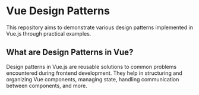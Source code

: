 # Vue Design Patterns
This repository aims to demonstrate various design patterns implemented in Vue.js through practical examples.

## What are Design Patterns in Vue?
Design patterns in Vue.js are reusable solutions to common problems encountered during frontend development. They help in structuring and organizing Vue components, managing state, handling communication between components, and more. 